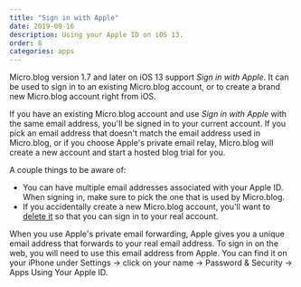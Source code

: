 ```yaml
---
title: "Sign in with Apple"
date: 2019-09-16
description: Using your Apple ID on iOS 13.
order: 8
categories: apps
---
```


Micro.blog version 1.7 and later on iOS 13 support _Sign in with Apple_. It can be used to sign in to an existing Micro.blog account, or to create a brand new Micro.blog account right from iOS.

If you have an existing Micro.blog account and use _Sign in with Apple_ with the same email address, you'll be signed in to your current account. If you pick an email address that doesn't match the email address used in Micro.blog, or if you choose Apple's private email relay, Micro.blog will create a new account and start a hosted blog trial for you.

A couple things to be aware of:

* You can have multiple email addresses associated with your Apple ID. When signing in, make sure to pick the one that is used by Micro.blog.
* If you accidentally create a new Micro.blog account, you'll want to [delete it](https://help.micro.blog/2019/deleting-account/) so that you can sign in to your real account.

When you use Apple's private email forwarding, Apple gives you a unique email address that forwards to your real email address. To sign in on the web, you will need to use this email address from Apple. You can find it on your iPhone under Settings → click on your name → Password & Security → Apps Using Your Apple ID.
